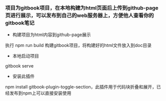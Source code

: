 ### 项目为gitbook项目，在本地构建为html页面后上传到github-page页进行展示，可以发布到自己的web服务器上，方便他人查看你的gitbook笔记 

- 构建项目为html内容到github-page展示

执行 npm run build 构建gitbook项目，将构建好的html文件放入到doc目录


- 本地启动项目

gitbook serve

- 安装此插件

npm install gitbook-plugin-toggle-section，此插件用于代码块折叠和展开，已经发布到npm上可以直接安装使用

